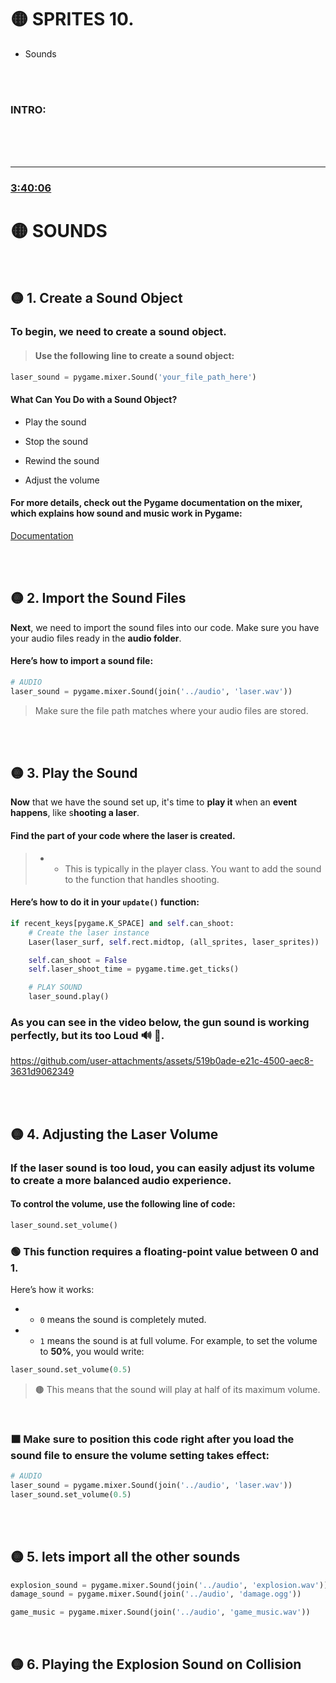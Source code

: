 
# 🟡 SPRITES 10.

- Sounds

<br>
<br>

### INTRO:



<br>
<br>
<br>

---

### [3:40:06](https://youtu.be/8OMghdHP-zs?si=kVVA4Yh1DIOLcrYx&t=13206)



# 🟡 SOUNDS



<br>

## 🟡 1. Create a Sound Object

### To begin, we need to create a sound object.

> #### Use the following line to create a sound object:

```python
laser_sound = pygame.mixer.Sound('your_file_path_here')

```

#### What Can You Do with a Sound Object?

- Play the sound

- Stop the sound

- Rewind the sound

- Adjust the volume


#### For more details, check out the Pygame documentation on the mixer, which explains how sound and music work in Pygame:

[Documentation](https://www.pygame.org/docs/ref/mixer.html)

<br>
<br>


## 🟡 2. Import the Sound Files

**Next**, we need to import the sound files into our code. Make sure you have your audio files ready in the **audio folder**.

#### Here’s how to import a sound file:

```python
# AUDIO
laser_sound = pygame.mixer.Sound(join('../audio', 'laser.wav'))
```

> Make sure the file path matches where your audio files are stored.

<br>
<br>

## 🟡 3. Play the Sound

**Now** that we have the sound set up, it's time to **play it** when an **event happens**, like s**hooting a laser**.

#### Find the part of your code where the laser is created.

> - - This is typically in the player class. You want to add the sound to the function that handles shooting.

#### Here’s how to do it in your `update()` function:

```python
if recent_keys[pygame.K_SPACE] and self.can_shoot:
    # Create the laser instance
    Laser(laser_surf, self.rect.midtop, (all_sprites, laser_sprites))

    self.can_shoot = False
    self.laser_shoot_time = pygame.time.get_ticks()

    # PLAY SOUND
    laser_sound.play()
```


### As you can see in the video below, the gun sound is working perfectly, but its too Loud 🔊 🔫.

https://github.com/user-attachments/assets/519b0ade-e21c-4500-aec8-3631d9062349

<br>
<br>

## 🟡 4. Adjusting the Laser Volume

###  If the laser sound is too loud, you can easily adjust its volume to create a more balanced audio experience.

#### To control the volume, use the following line of code:

```python
laser_sound.set_volume()
```
### 🟢 This function requires a floating-point value between 0 and 1.

Here’s how it works:

- - `0` means the sound is completely muted.

- - `1` means the sound is at full volume.
For example, to set the volume to **50%**, you would write:

```python
laser_sound.set_volume(0.5)

```

> 🟤 This means that the sound will play at half of its maximum volume.

<br>



### 🟧 Make sure to position this code right after you load the sound file to ensure the volume setting takes effect:

```python
# AUDIO
laser_sound = pygame.mixer.Sound(join('../audio', 'laser.wav'))
laser_sound.set_volume(0.5)

```

<br>
<br>

## 🟡 5. lets import all the other sounds

```python
explosion_sound = pygame.mixer.Sound(join('../audio', 'explosion.wav'))
damage_sound = pygame.mixer.Sound(join('../audio', 'damage.ogg'))

game_music = pygame.mixer.Sound(join('../audio', 'game_music.wav'))
```

<br>

## 🟡 6.  Playing the Explosion Sound on Collision

